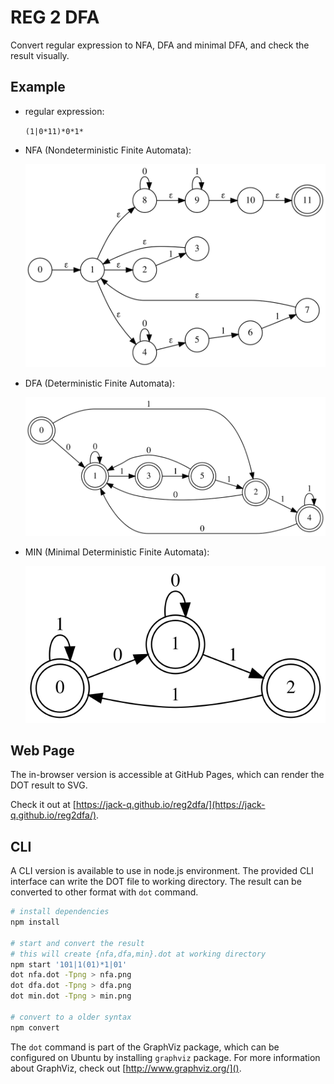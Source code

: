 REG 2 DFA
=========

Convert regular expression to NFA, DFA and minimal DFA,
and check the result visually. 

Example
-------
* regular expression:
  
  `(1|0*11)*0*1*`

* NFA (Nondeterministic Finite Automata):

  ![nfa](doc/nfa.svg)

* DFA (Deterministic Finite Automata):

  ![dfa](doc/dfa.svg)

* MIN (Minimal Deterministic Finite Automata):

  ![min](doc/min.svg)


Web Page
--------

The in-browser version is accessible at GitHub Pages, which can 
render the DOT result to SVG.

Check it out at [https://jack-q.github.io/reg2dfa/](https://jack-q.github.io/reg2dfa/).

CLI
---

A CLI version is available to use in node.js environment.
The provided CLI interface can write the DOT file to working directory.
The result can be converted to other format with `dot` command.

```bash
# install dependencies
npm install

# start and convert the result
# this will create {nfa,dfa,min}.dot at working directory
npm start '101|1(01)*1|01'
dot nfa.dot -Tpng > nfa.png
dot dfa.dot -Tpng > dfa.png
dot min.dot -Tpng > min.png

# convert to a older syntax
npm convert

```

The `dot` command is part of the GraphViz package, which can be 
configured on Ubuntu by installing `graphviz` package. For more information about GraphViz, check out [http://www.graphviz.org/]().